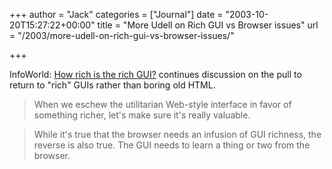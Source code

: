 +++
author = "Jack"
categories = ["Journal"]
date = "2003-10-20T15:27:22+00:00"
title = "More Udell on Rich GUI vs Browser issues"
url = "/2003/more-udell-on-rich-gui-vs-browser-issues/"

+++

InfoWorld: [How rich is the rich GUI?][1] continues discussion on the pull to return to "rich" GUIs rather than boring old HTML.
  


> When we eschew the utilitarian Web-style interface in favor of something richer, let's make sure it's really valuable.

> While it's true that the browser needs an infusion of GUI richness, the reverse is also true. The GUI needs to learn a thing or two from the browser.

 [1]: http://www.infoworld.com/article/03/10/17/41OPstrategic_1.html "How rich is the rich GUI?: October 17, 2003: By Jon Udell: Application Development"
